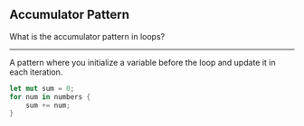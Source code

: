 ## Accumulator Pattern

What is the accumulator pattern in loops?

---

A pattern where you initialize a variable before the loop and update it in each iteration.

```rust
let mut sum = 0;
for num in numbers {
    sum += num;
}
```

